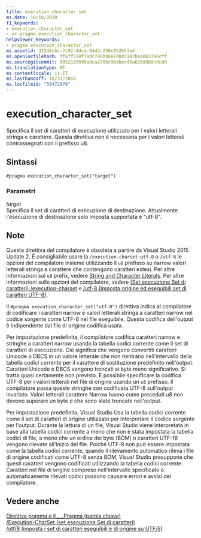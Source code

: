 ```yaml
---
title: execution_character_set
ms.date: 10/18/2018
f1_keywords:
- execution_character_set
- vc-pragma.execution_character_set
helpviewer_keywords:
- pragma execution_character_set
ms.assetid: 32248cbc-7c92-4dca-8442-230c052b53ad
ms.openlocfilehash: ff6ff550f39dc746bb687d8d3147baa0837a6cff
ms.sourcegitcommit: 6052185696adca270bc9bdbec45a626dd89cdcdd
ms.translationtype: MT
ms.contentlocale: it-IT
ms.lasthandoff: 10/31/2018
ms.locfileid: "50472670"
---
```

# <a name="executioncharacterset"></a>execution_character_set

Specifica il set di caratteri di esecuzione utilizzato per i valori letterali stringa e carattere. Questa direttiva non è necessaria per i valori letterali contrassegnati con il prefisso u8.

## <a name="syntax"></a>Sintassi

```
#pragma execution_character_set("target")
```

### <a name="parameters"></a>Parametri

*target*<br/>
Specifica il set di caratteri di esecuzione di destinazione. Attualmente l'esecuzione di destinazione solo imposta supportata è "utf-8".

## <a name="remarks"></a>Note

Questa direttiva del compilatore è obsoleta a partire da Visual Studio 2015 Update 2. È consigliabile usare la `/execution-charset:utf-8` o `/utf-8` le opzioni del compilatore insieme utilizzando il `u8` prefisso su narrow valori letterali stringa e carattere che contengono caratteri estesi. Per altre informazioni sul `u8` prefix, vedere [String and Character Literals](../cpp/string-and-character-literals-cpp.md). Per altre informazioni sulle opzioni del compilatore, vedere [(Set esecuzione Set di caratteri) /execution-charset](../build/reference/execution-charset-set-execution-character-set.md) e [/utf-8 (Imposta origine ed eseguibili set di caratteri UTF-8)](../build/reference/utf-8-set-source-and-executable-character-sets-to-utf-8.md).

Il `#pragma execution_character_set("utf-8")` direttiva indica al compilatore di codificare i caratteri narrow e valori letterali stringa a caratteri narrow nel codice sorgente come UTF-8 nel file eseguibile. Questa codifica dell'output è indipendente dal file di origine codifica usata.

Per impostazione predefinita, il compilatore codifica caratteri narrow e stringhe a caratteri narrow usando la tabella codici corrente come il set di caratteri di esecuzione. Ciò significa che vengono convertiti caratteri Unicode o DBCS in un valore letterale che non rientrano nell'intervallo della tabella codici corrente per il carattere di sostituzione predefinito nell'output. Caratteri Unicode e DBCS vengono troncati ai byte meno significativo. Si tratta quasi certamente non previsto. È possibile specificare la codifica UTF-8 per i valori letterali nel file di origine usando un `u8` prefisso. Il compilatore passa queste stringhe con codificata UTF-8 sull'output invariato. Valori letterali carattere Narrow hanno come preceduti u8 non devono superare un byte o che sono state troncate nell'output.

Per impostazione predefinita, Visual Studio Usa la tabella codici corrente come il set di caratteri di origine utilizzato per interpretare il codice sorgente per l'output. Durante la lettura di un file, Visual Studio viene interpretata in base alla tabella codici corrente a meno che non è stata impostata la tabella codici di file, a meno che un ordine dei byte (BOM) o caratteri UTF-16 vengono rilevate all'inizio del file. Poiché UTF-8 non può essere impostata come la tabella codici corrente, quando il rilevamento automatico rileva i file di origine codificati come UTF-8 senza BOM, Visual Studio presuppone che questi caratteri vengono codificati utilizzando la tabella codici corrente. Caratteri nel file di origine compreso nell'intervallo specificato o automaticamente rilevati codici possono causare errori e avvisi del compilatore.

## <a name="see-also"></a>Vedere anche

[Direttive pragma e il \_ \_Pragma (parola chiave)](../preprocessor/pragma-directives-and-the-pragma-keyword.md)<br/>
[/Execution-CharSet (set esecuzione Set di caratteri)](../build/reference/execution-charset-set-execution-character-set.md)<br/>
[/utf/8 (imposta i set di caratteri eseguibili e di origine su UTF/8)](../build/reference/utf-8-set-source-and-executable-character-sets-to-utf-8.md)